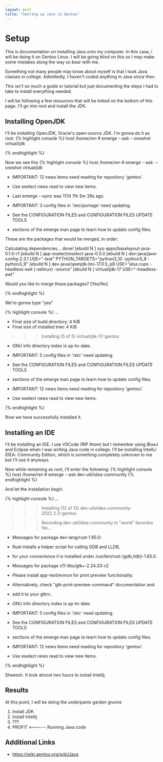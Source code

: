 ```yaml
---
layout: post
title: "Setting up Java in Gentoo"
---
```


# Setup

This is documentation on installing Java onto my computer. In this case, i will be doing it on Gentoo Linux. I will be going blind on this so I may make some mistakes along the way so bear with me.

Something not many people may know about myself is that I took Java classes in college. Admittedly, I haven't coded anything in Java since then.

This isn't so much a guide or tutorial but just documenting the steps I had to take to install everything needed.

I will be following a few resources that will be linked on the bottom of this page. I'll go into root and install the JDK.




## Installing OpenJDK


I'll be installing OpenJDK, Oracle's open-source JDK. I'm gonna do it as root.
{% highlight console %}
host /home/ren # emerge --ask --oneshot virtual/jdk

{% endhighlight %}

Now we see this
{% highlight console %}
 host /home/ren # emerge --ask --oneshot virtual/jdk

 * IMPORTANT: 12 news items need reading for repository 'gentoo'.
 * Use eselect news read to view new items.

 * Last emerge --sync was 117d 11h 5m 39s ago.

 * IMPORTANT: 3 config files in '/etc/portage' need updating.
 * See the CONFIGURATION FILES and CONFIGURATION FILES UPDATE TOOLS
 * sections of the emerge man page to learn how to update config files.

These are the packages that would be merged, in order:

Calculating dependencies... done!
[ebuild  N     ] sys-apps/baselayout-java-0.1.0-r1 
[ebuild  N     ] app-eselect/eselect-java-0.5.0 
[ebuild  N     ] dev-java/java-config-2.3.1  USE="-test" PYTHON_TARGETS="python3_10 -python3_8 -python3_9" 
[ebuild  N     ] dev-java/openjdk-bin-17.0.5_p8  USE="alsa cups -headless-awt (-selinux) -source" 
[ebuild  N     ] virtual/jdk-17  USE="-headless-awt" 

Would you like to merge these packages? [Yes/No] 

{% endhighlight %}

We're gonna type "yes"


{% highlight console %}
...

 * Final size of build directory: 4 KiB
 * Final size of installed tree:  4 KiB


>>> Installing (5 of 5) virtual/jdk-17::gentoo

 * GNU info directory index is up-to-date.

 * IMPORTANT: 5 config files in '/etc' need updating.
 * See the CONFIGURATION FILES and CONFIGURATION FILES UPDATE TOOLS
 * sections of the emerge man page to learn how to update config files.

 * IMPORTANT: 12 news items need reading for repository 'gentoo'.
 * Use eselect news read to view new items.

{% endhighlight %}

Now we have successfully installed it.


## Installing an IDE

I'll be installing an IDE. I use VSCode (RIP Atom) but I remember using BlueJ and Eclipse when I was writing Java code in college. I'll be installing IntelliJ IDEA: Community Edition, which is something completely unknown to me but I'll use it anyways.


Now while remaining as root, I'll enter the following:
{% highlight console %}
host /home/ren # emerge --ask dev-util/idea-community
{% endhighlight %}

And let the installation begin.

{% highlight console %}
...
>>> Installing (12 of 12) dev-util/idea-community-2022.2.3::gentoo

>>> Recording dev-util/idea-community in "world" favorites file...

 * Messages for package dev-lang/rust-1.65.0:

 * Rust installs a helper script for calling GDB and LLDB,
 * for your convenience it is installed under /usr/bin/rust-{gdb,lldb}-1.65.0.

 * Messages for package x11-libs/gtk+-2.24.33-r2:

 * Please install app-text/evince for print preview functionality.
 * Alternatively, check "gtk-print-preview-command" documentation and
 * add it to your gtkrc.

 * GNU info directory index is up-to-date.

 * IMPORTANT: 5 config files in '/etc' need updating.
 * See the CONFIGURATION FILES and CONFIGURATION FILES UPDATE TOOLS
 * sections of the emerge man page to learn how to update config files.

 * IMPORTANT: 12 news items need reading for repository 'gentoo'.
 * Use eselect news read to view new items.


{% endhighlight %}

Sheeesh. It took almost two hours to install Intellij.


## Results

At this point, I will be doing the underpants garden gnome 

1. Install JDK
2. Install Intellij
3. ???
4. PROFIT    <------ Running Java code




## Additional Links
- https://wiki.gentoo.org/wiki/Java

